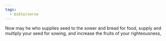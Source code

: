 ```yaml
---
tags:
  - bible/verse
---
```

Now may he who supplies seed to the sower and bread for food, supply and multiply your seed for sowing, and increase the fruits of your righteousness,